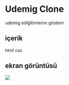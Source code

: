 <h1> Udemig Clone </h1>

udemig ediğitimlerini gösterir

<h2> içerik </h2>

html css

<h2> ekran görüntüsü </h2>

![](udemig-gif-için.gif)
